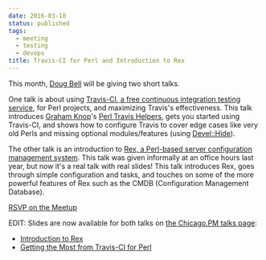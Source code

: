 ```yaml
---
date: 2016-03-18
status: published
tags:
  - meeting
  - testing
  - devops
title: Travis-CI for Perl and Introduction to Rex
---
```

This month, [Doug Bell](http://preaction.me) will be giving two short
talks.

One talk is about using [Travis-CI, a free continuous integration
testing service](https://travis-ci.org), for Perl projects, and
maximizing Travis's effectiveness. This talk introduces [Graham
Knop](https://github.com/haarg)'s [Perl Travis
Helpers](https://github.com/travis-perl/helpers), gets you started using
Travis-CI, and shows how to configure Travis to cover edge cases like
very old Perls and missing optional modules/features (using
[Devel::Hide](http://metacpan.org/pod/Devel::Hide)).

The other talk is an introduction to [Rex, a Perl-based server
configuration management system](http://rexify.org). This talk was given
informally at an office hours last year, but now it's a real talk with
real slides! This talk introduces Rex, goes through simple configuration
and tasks, and touches on some of the more powerful features of Rex such
as the CMDB (Configuration Management Database).

[RSVP on the Meetup](http://www.meetup.com/ChicagoPM/events/229699475/)

EDIT: Slides are now available for both talks on [the Chicago.PM talks
page](/talks):

* [Introduction to Rex](http://preaction.github.io/Introduction-to-Rex/)
* [Getting the Most from Travis-CI for Perl](http://preaction.github.io/Getting-The-Most-From-Travis-CI-For-Perl/)
